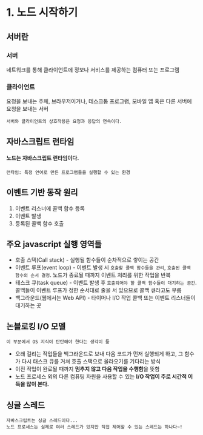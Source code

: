 # 1. 노드 시작하기

## 서버란
### 서버

네트워크를 통해 클라이언트에 정보나 서비스를 제공하는 컴퓨터 또는 프로그램

### 클라이언트

요청을 보내는 주체, 브라우저이거나, 데스크톱 프로그램, 모바일 앱 혹은 다른 서버에 요청을 보내는 서버

	서버와 클라이언트의 상호작용은 요청과 응답의 연속이다.

## 자바스크립트 런타임
#### 노드는 자바스크립트 런타임이다.

	런타임: 특정 언어로 만든 프로그램들을 실행할 수 있는 환경

## 이벤트 기반 동작 원리
1. 이벤트 리스너에 콜백 함수 등록
2. 이벤트 발생
3. 등록된 콜백 함수 호출

## 주요 javascript 실행 영역들
* 호출 스택(Call stack) - 실행될 함수들이 순차적으로 쌓이는 공간
* 이벤트 루프(event loop) - 이벤트 발생 시 `호출할 콜백 함수들을 관리`, `호출된 콜백 함수의 순서 결정`. 노드가 종료될 때까지 이벤트 처리를 위한 작업을 반복
* 테스크 큐(task queue) - 이벤트 발생 후 `호출되어야 할 콜백 함수들이 대기하는 공간`. 콜백들이 이벤트 루프가 정한 순서대로 줄을 서 있으므로 콜백 큐라고도 부름
* 백그라운드(웹에서는 Web API) - 타이머나 I/O 작업 콜백 또는 이벤트 리스너들이 대기하는 곳

## 논블로킹 I/O 모델

	이 부분에서 OS 지식이 탄탄해야 한다는 생각이 듦

* 오래 걸리는 작업들을 백그라운드로 보내 다음 코드가 먼저 실행되게 하고, 그 함수가 다시 태스크 큐를 거쳐 호출 스택으로 올라오기를 기다리는 방식
* 이전 작업이 완료될 때까지 **멈추지 않고 다음 작업을 수행함**을 뜻함
* 노드 프로세스 외의 다른 컴퓨팅 자원을 사용할 수 있는 **I/O 작업이 주로 시간적 이득을 많이 본다.**

## 싱글 스레드
	자바스크립트는 싱글 스레드이다...
	노드 프로세스는 실제로 여러 스레드가 있지만 직접 제어할 수 있는 스레드는 하나다~!